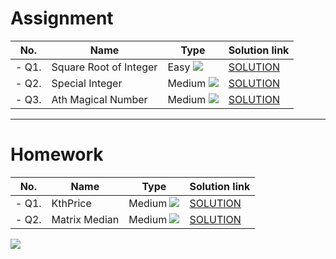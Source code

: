 # Assignment

| No.   | Name                   | Type                                                        | Solution link                                                                |
|-------|------------------------|-------------------------------------------------------------|------------------------------------------------------------------------------|
| - Q1. | Square Root of Integer | Easy [![](https://img.shields.io/badge/-EASY-green)]()      | [SOLUTION](src/main/java/com/scaler/dsa/assignment/SquareRootofInteger.java) |
| - Q2. | Special Integer        | Medium [![](https://img.shields.io/badge/-MEDIUM-yellow)]() | [SOLUTION](src/main/java/com/scaler/dsa/assignment/SpecialInteger.java)      |
| - Q3. | Ath Magical Number     | Medium [![](https://img.shields.io/badge/-MEDIUM-yellow)]() | [SOLUTION](src/main/java/com/scaler/dsa/assignment/AthMagicalNumber.java)    |

*** 

# Homework

| No.   | Name          | Type                                                        | Solution link                                                       |
|-------|---------------|-------------------------------------------------------------|---------------------------------------------------------------------|
| - Q1. | KthPrice      | Medium [![](https://img.shields.io/badge/-MEDIUM-yellow)]() | [SOLUTION](src/main/java/com/scaler/dsa/homework/KthPrice.java)     |
| - Q2. | Matrix Median | Medium [![](https://img.shields.io/badge/-MEDIUM-yellow)]() | [SOLUTION](src/main/java/com/scaler/dsa/homework/MatrixMedian.java) |

[![](https://img.shields.io/badge/github-blue?style=for-the-badge)](https://github.com/pashmash372)

 
